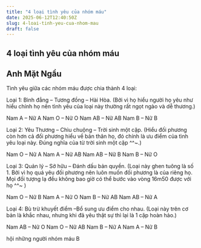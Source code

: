 ```yaml
---
title: "4 loại tình yêu của nhóm máu"
date: 2025-06-12T12:40:50Z
slug: 4-loai-tinh-yeu-cua-nhom-mau
draft: false
---
```


## 4 loại tình yêu của nhóm máu

## Anh Mặt Ngầu

Tình yêu giữa các nhóm máu được chia thành 4 loại:
 
Loại 1: Bình đẳng – Tương đồng – Hài Hòa.
(Bởi vì họ hiểu người họ yêu như hiểu chính họ nên tình yêu của loại này thường rất ngọt ngào và dễ thương.)

Nam A – Nữ A
Nam O – Nữ O
Nam AB – Nữ AB
Nam B – Nữ B

Loại 2: Yêu Thương – Chìu chuộng – Trời sinh một cặp.
(Hiểu đối phương còn hơn cả đối phương hiểu về bản thân họ, đó chính là ưu điểm của tình yêu loại này. Đúng nghĩa của từ trời sinh một cặp ^^~.)

Nam O – Nữ A
Nam A – Nữ AB
Nam AB – Nữ B
Nam B – Nữ O

Loại 3: Quản lý – Sở hữu – Đánh dấu bản quyền. 
(Loại này ghen tuông là số 1. Bởi vì họ quá yêu đối phương nên luôn muốn đối phương là của riêng họ. Mọi đối tượng lạ đều không bao giờ có thể bước vào vòng 16m50 được với họ ^^~ )

Nam O – Nữ B
Nam A – Nữ O
Nam B – Nữ AB
Nam AB – Nữ A

Loại 4: Bù trừ khuyết điểm –Bổ sung ưu điểm cho nhau.
(Loại này trên cơ bản là khắc nhau, nhưng khi đã yêu thật sự thì lại là 1 cặp hoàn hảo.)

Nam AB – Nữ O
Nam O – Nữ AB
Nam B – Nữ A
Nam A – Nữ B
 
 
hội những người nhóm máu B